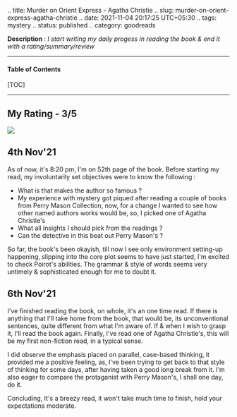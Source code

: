 .. title: Murder on Orient Express - Agatha Christie
.. slug: murder-on-orient-express-agatha-christie
.. date: 2021-11-04 20:17:25 UTC+05:30
.. tags: mystery
.. status: published
.. category: goodreads

**Description** : *I start writing my daily  progess  in reading the book & end it with a rating/summary/review*

***

<h4>Table of Contents</h4>
[TOC]

***
## My Rating - 3/5

![](https://i.gr-assets.com/images/S/compressed.photo.goodreads.com/books/1486131451l/853510._SY475_.jpg)

## 4th Nov'21

As of now, it's 8:20 pm, I'm on 52th page of the book. Before starting my read, my involuntarily set objectives were to know the following :

-   What is that makes the author so famous ? 
-   My experience with mystery got piqued after reading a couple of books from Perry Mason Collection, now, for a change I wanted to see how other named authors works would be, so, I picked one of Agatha Christie's    
-   What all insights I should pick from the readings ?    
-   Can the detective in this beat out Perry Mason's ?
    

So far, the book's been okayish, till now I see only environment setting-up happening, slipping into the core plot seems to have just started, I'm excited to check Poirot's abilities. The grammar & style of words seems very untimely & sophisticated enough for me to doubt it.

## 6th Nov'21

I've finished reading the book, on whole, it's an one time read. If there is anything that I'll take home from the book, that would be, its unconventional sentences, quite different from what I'm aware of. If & when I wish to grasp it, I'll read the book again. Finally, I've read one of Agatha Christie's, this will be my first non-fiction read, in a typical sense.

I did observe the emphasis placed on parallel, case-based thinking, it provided me a positive feeling, as, I've been trying to get back to that style of thinking for some days, after having taken a good long break from it. I'm also eager to compare the protaganist with Perry Mason's, I shall one day, do it.

Concluding, It's a breezy read, it won't take much time to finish, hold your expectations moderate.
